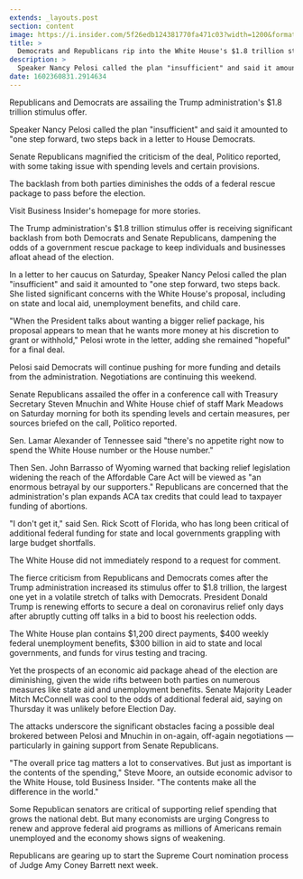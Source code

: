 ```yaml
--- 
extends: _layouts.post 
section: content 
image: https://i.insider.com/5f26edb124381770fa471c03?width=1200&format=jpeg 
title: > 
  Democrats and Republicans rip into the White House's $1.8 trillion stimulus offer, dampening chances of $1,200 stimulus checks and coronavirus relief before the election 
description: > 
  Speaker Nancy Pelosi called the plan "insufficient" and said it amounted to "one step forward, two steps back in a letter to House Democrats.Sen. Lamar Alexander of Tennessee said "there's no appetite right now to spend the White House number or the House number."Senate Majority Leader Mitch McConnell was cool to the odds of additional federal aid, saying on Thursday it was unlikely before Election Day.Some Republican senators are critical of supporting relief spending that grows the national debt.But many economists are urging Congress to renew and approve federal aid programs as millions of Americans remain unemployed and the economy shows signs of weakening. 
date: 1602360831.2914634 
--- 
```

Republicans and Democrats are assailing the Trump administration's $1.8 trillion stimulus offer.

Speaker Nancy Pelosi called the plan "insufficient" and said it amounted to "one step forward, two steps back in a letter to House Democrats.

Senate Republicans magnified the criticism of the deal, Politico reported, with some taking issue with spending levels and certain provisions.

The backlash from both parties diminishes the odds of a federal rescue package to pass before the election.

Visit Business Insider's homepage for more stories.

The Trump administration's $1.8 trillion stimulus offer is receiving significant backlash from both Democrats and Senate Republicans, dampening the odds of a government rescue package to keep individuals and businesses afloat ahead of the election.

In a letter to her caucus on Saturday, Speaker Nancy Pelosi called the plan "insufficient" and said it amounted to "one step forward, two steps back. She listed significant concerns with the White House's proposal, including on state and local aid, unemployment benefits, and child care.

"When the President talks about wanting a bigger relief package, his proposal appears to mean that he wants more money at his discretion to grant or withhold," Pelosi wrote in the letter, adding she remained "hopeful" for a final deal.

Pelosi said Democrats will continue pushing for more funding and details from the administration. Negotiations are continuing this weekend.

Senate Republicans assailed the offer in a conference call with Treasury Secretary Steven Mnuchin and White House chief of staff Mark Meadows on Saturday morning for both its spending levels and certain measures, per sources briefed on the call, Politico reported.

Sen. Lamar Alexander of Tennessee said "there's no appetite right now to spend the White House number or the House number."

Then Sen. John Barrasso of Wyoming warned that backing relief legislation widening the reach of the Affordable Care Act will be viewed as "an enormous betrayal by our supporters." Republicans are concerned that the administration's plan expands ACA tax credits that could lead to taxpayer funding of abortions.

"I don't get it," said Sen. Rick Scott of Florida, who has long been critical of additional federal funding for state and local governments grappling with large budget shortfalls.

The White House did not immediately respond to a request for comment.

The fierce criticism from Republicans and Democrats comes after the Trump administration increased its stimulus offer to $1.8 trillion, the largest one yet in a volatile stretch of talks with Democrats. President Donald Trump is renewing efforts to secure a deal on coronavirus relief only days after abruptly cutting off talks in a bid to boost his reelection odds.

The White House plan contains $1,200 direct payments, $400 weekly federal unemployment benefits, $300 billion in aid to state and local governments, and funds for virus testing and tracing.

Yet the prospects of an economic aid package ahead of the election are diminishing, given the wide rifts between both parties on numerous measures like state aid and unemployment benefits. Senate Majority Leader Mitch McConnell was cool to the odds of additional federal aid, saying on Thursday it was unlikely before Election Day.

The attacks underscore the significant obstacles facing a possible deal brokered between Pelosi and Mnuchin in on-again, off-again negotiations — particularly in gaining support from Senate Republicans.

"The overall price tag matters a lot to conservatives. But just as important is the contents of the spending," Steve Moore, an outside economic advisor to the White House, told Business Insider. "The contents make all the difference in the world."

Some Republican senators are critical of supporting relief spending that grows the national debt. But many economists are urging Congress to renew and approve federal aid programs as millions of Americans remain unemployed and the economy shows signs of weakening.

Republicans are gearing up to start the Supreme Court nomination process of Judge Amy Coney Barrett next week.